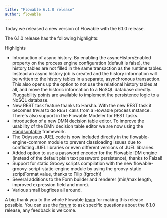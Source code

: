```yaml
---
title: "Flowable 6.1.0 release"
author: flowable
---
```


Today we released a new version of Flowable with the 6.1.0 release.

The 6.1.0 release has the following highlights:

Highlights

- Introduction of async history. By enabling the asyncHistoryEnabled property on the process engine configuration (default is false), the history tables are not filled in the same transaction as the runtime tables. Instead an async history job is created and the history information will be written to the history tables in a separate, asynchronous transaction. This also opens up the option to not use the relational history tables at all, and move the historic information to a NoSQL database directly. Pluggability points are available to implement the persistence logic to a NoSQL database.
- New REST task feature thanks to Harsha. With the new REST task it becomes trivial to do REST calls from a Flowable process instance. There's also support in the Flowable Modeler for REST tasks.
- Introduction of a new DMN decision table editor. To improve the usability of the DMN decision table editor we are now using the <a href="https://github.com/handsontable/handsontable">Handsontable</a> framework.
- The Odysseus JUEL code is now included directly in the flowable-engine-common module to prevent classloading issues due to conflicting JUEL libraries or even different versions of JUEL libraries.
- Added option to use a password encoder for the Flowable IDM engine (instead of the default plain text password persistence), thanks to Faizal!
- Support for static Groovy scripts compilation with the new flowable-groovy-script-static-engine module by using the groovy-static scriptFormat value, thanks to Filip (fgroch)!
- Several additions to the Form builder and renderer (min/max length, improved expression field and more).
- Various small bugfixes all around.

A big thank you to the whole Flowable <a href="http://www.flowable.org/team.html">team</a> for making this release possible.
You can use the <a href="http://forum.flowable.org">forum</a> to ask specific questions about the 6.1.0 release, any feedback is welcome.